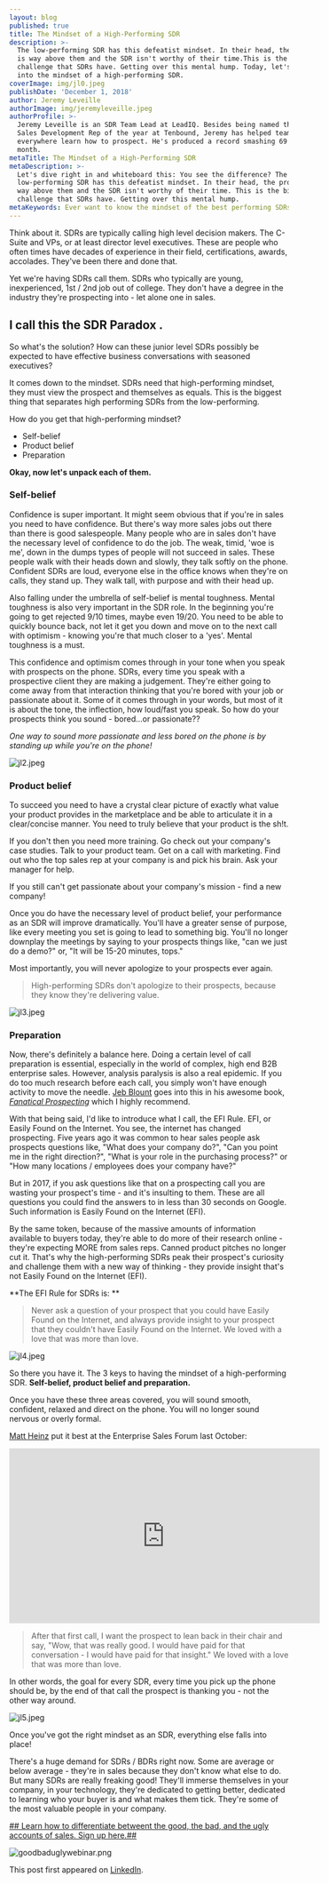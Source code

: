 ```yaml
---
layout: blog
published: true
title: The Mindset of a High-Performing SDR
description: >-
  The low-performing SDR has this defeatist mindset. In their head, the prospect
  is way above them and the SDR isn't worthy of their time.This is the biggest
  challenge that SDRs have. Getting over this mental hump. Today, let's dive
  into the mindset of a high-performing SDR.
coverImage: img/jl0.jpeg
publishDate: 'December 1, 2018'
author: Jeremy Leveille
authorImage: img/jeremyleveille.jpeg
authorProfile: >-
  Jeremy Leveille is an SDR Team Lead at LeadIQ. Besides being named the 2018
  Sales Development Rep of the year at Tenbound, Jeremy has helped teams
  everywhere learn how to prospect. He's produced a record smashing 69 opps one
  month.
metaTitle: The Mindset of a High-Performing SDR
metaDescription: >-
  Let's dive right in and whiteboard this: You see the difference? The
  low-performing SDR has this defeatist mindset. In their head, the prospect is
  way above them and the SDR isn't worthy of their time. This is the biggest
  challenge that SDRs have. Getting over this mental hump.
metaKeywords: Ever want to know the mindset of the best performing SDRs?
---
```


Think about it. SDRs are typically calling high level decision makers. The C-Suite and VPs, or at least director level executives. These are people who often times have decades of experience in their field, certifications, awards, accolades. They've been there and done that.

Yet we're having SDRs call them. SDRs who typically are young, inexperienced, 1st / 2nd job out of college. They don't have a degree in the industry they're prospecting into - let alone one in sales.



## I call this the SDR Paradox .

So what's the solution? How can these junior level SDRs possibly be expected to have effective business conversations with seasoned executives?

It comes down to the mindset. SDRs need that high-performing mindset, they must view the prospect and themselves as equals. This is the biggest thing that separates high performing SDRs from the low-performing.

How do you get that high-performing mindset?

- Self-belief
- Product belief
- Preparation

**Okay, now let's unpack each of them.**

### Self-belief

Confidence is super important. It might seem obvious that if you're in sales you need to have confidence. But there's way more sales jobs out there than there is good salespeople. Many people who are in sales don't have the necessary level of confidence to do the job. The weak, timid, 'woe is me', down in the dumps types of people will not succeed in sales. These people walk with their heads down and slowly, they talk softly on the phone. Confident SDRs are loud, everyone else in the office knows when they're on calls, they stand up. They walk tall, with purpose and with their head up.

Also falling under the umbrella of self-belief is mental toughness. Mental toughness is also very important in the SDR role. In the beginning you're going to get rejected 9/10 times, maybe even 19/20. You need to be able to quickly bounce back, not let it get you down and move on to the next call with optimism - knowing you're that much closer to a 'yes'. Mental toughness is a must.

This confidence and optimism comes through in your tone when you speak with prospects on the phone. SDRs, every time you speak with a prospective client they are making a judgement. They're either going to come away from that interaction thinking that you're bored with your job or passionate about it. Some of it comes through in your words, but most of it is about the tone, the inflection, how loud/fast you speak. So how do your prospects think you sound - bored...or passionate??

_One way to sound more passionate and less bored on the phone is by standing up while you're on the phone!_

![jl2.jpeg](img/jl2.jpeg)

### Product belief

To succeed you need to have a crystal clear picture of exactly what value your product provides in the marketplace and be able to articulate it in a clear/concise manner. You need to truly believe that your product is the sh!t.

If you don't then you need more training. Go check out your company's case studies. Talk to your product team. Get on a call with marketing. Find out who the top sales rep at your company is and pick his brain. Ask your manager for help.

If you still can't get passionate about your company's mission - find a new company!

Once you do have the necessary level of product belief, your performance as an SDR will improve dramatically. You'll have a greater sense of purpose, like every meeting you set is going to lead to something big. You'll no longer downplay the meetings by saying to your prospects things like, "can we just do a demo?" or, "It will be 15-20 minutes, tops."

Most importantly, you will never apologize to your prospects ever again.

> High-performing SDRs don't apologize to their prospects, because they know they're delivering value.

![jl3.jpeg](img/jl3.jpeg)

### Preparation

Now, there's definitely a balance here. Doing a certain level of call preparation is essential, especially in the world of complex, high end B2B enterprise sales. However, analysis paralysis is also a real epidemic. If you do too much research before each call, you simply won't have enough activity to move the needle. [Jeb Blount](https://www.linkedin.com/in/jebblount/) goes into this in his awesome book, [_Fanatical Prospecting_](https://www.fanaticalprospecting.com/) which I highly recommend.

With that being said, I'd like to introduce what I call, the EFI Rule. EFI, or Easily Found on the Internet. You see, the internet has changed prospecting. Five years ago it was common to hear sales people ask prospects questions like, "What does your company do?", "Can you point me in the right direction?", "What is your role in the purchasing process?" or "How many locations / employees does your company have?"

But in 2017, if you ask questions like that on a prospecting call you are wasting your prospect's time - and it's insulting to them. These are all questions you could find the answers to in less than 30 seconds on Google. Such information is Easily Found on the Internet (EFI).

By the same token, because of the massive amounts of information available to buyers today, they're able to do more of their research online - they're expecting MORE from sales reps. Canned product pitches no longer cut it. That's why the high-performing SDRs peak their prospect's curiosity and challenge them with a new way of thinking - they provide insight that's not Easily Found on the Internet (EFI).

**The EFI Rule for SDRs is: **

> Never ask a question of your prospect that you could have Easily Found on the Internet, and always provide insight to your prospect that they couldn't have Easily Found on the Internet. We loved with a love that was more than love.

![jl4.jpeg](img/jl4.jpeg)


So there you have it. The 3 keys to having the mindset of a high-performing SDR. **Self-belief, product belief and preparation.**

Once you have these three areas covered, you will sound smooth, confident, relaxed and direct on the phone. You will no longer sound nervous or overly formal.

[Matt Heinz](https://www.linkedin.com/in/mattheinz/) put it best at the Enterprise Sales Forum last October:

<iframe width="560" height="315" src="https://www.youtube.com/embed/fnNlaI3dN8c" frameborder="0" allow="accelerometer; autoplay; encrypted-media; gyroscope; picture-in-picture" allowfullscreen></iframe>

> After that first call, I want the prospect to lean back in their chair and say, "Wow, that was really good. I would have paid for that conversation - I would have paid for that insight." We loved with a love that was more than love.

In other words, the goal for every SDR, every time you pick up the phone should be, by the end of that call the prospect is thanking you - not the other way around.

![jl5.jpeg](img/jl5.jpeg)

Once you've got the right mindset as an SDR, everything else falls into place!

There's a huge demand for SDRs / BDRs right now. Some are average or below average - they're in sales because they don't know what else to do. But many SDRs are really freaking good! They'll immerse themselves in your company, in your technology, they're dedicated to getting better, dedicated to learning who your buyer is and what makes them tick. They're some of the most valuable people in your company.

[## Learn how to differentiate betweent the good, the bad, and the ugly accounts of sales. Sign up here.##](https://ter.li/1nguem)


![goodbaduglywebinar.png](img/goodbaduglywebinar.png)





This post first appeared on [LinkedIn](https://www.linkedin.com/pulse/3-keys-high-performing-sdr-mindset-jeremy-leveille/).

